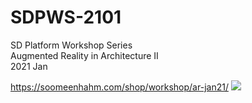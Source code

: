# SDPWS-2101
SD Platform Workshop Series  
Augmented Reality in Architecture II  
2021 Jan  

https://soomeenhahm.com/shop/workshop/ar-jan21/
![](https://soomeenhahm.com/wp-content/uploads/2020/12/201231_Promotion_full2-1536x768.jpg)
